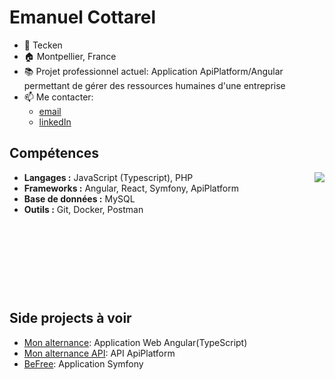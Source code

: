 # Emanuel Cottarel
- 💼 Tecken 
- :house: Montpellier, France
- 📚 Projet professionnel actuel: Application ApiPlatform/Angular permettant de gérer des ressources humaines d'une entreprise
- 📫 Me contacter:
  - [email](emanuelcottarel@gmail.com)
  - [linkedIn](https://www.linkedin.com/in/emanuel-cottarel-b35019234/)


## Compétences

<img align="right" src="https://github-readme-stats.vercel.app/api/top-langs/?username=EmanuelCottarel&theme=shadow_blue&hide_langs_below=7">

- **Langages :** JavaScript (Typescript), PHP
- **Frameworks :** Angular, React, Symfony, ApiPlatform
- **Base de données :**  MySQL
- **Outils :** Git, Docker, Postman

&nbsp;

&nbsp;

&nbsp;

&nbsp;

## Side projects à voir
- [Mon alternance](https://github.com/EmanuelCottarel/monAlternance): Application Web Angular(TypeScript)
- [Mon alternance API](https://github.com/EmanuelCottarel/monAlternance-api): API ApiPlatform
- [BeFree](https://github.com/EmanuelCottarel/Befree): Application Symfony



<!---
EmanuelCottarel/EmanuelCottarel is a ✨ special ✨ repository because its `README.md` (this file) appears on your GitHub profile.
You can click the Preview link to take a look at your changes.
--->

